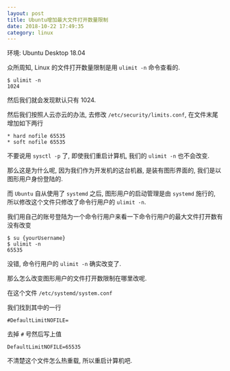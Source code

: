 ```yaml
---
layout: post
title: Ubuntu增加最大文件打开数量限制
date: 2018-10-22 17:49:35
category: linux
---
```


环境: Ubuntu Desktop 18.04

众所周知, Linux 的文件打开数量限制是用 `ulimit -n` 命令查看的.

    $ ulimit -n 
    1024

然后我们就会发现默认只有 1024.

然后我们按照人云亦云的办法, 去修改 `/etc/security/limits.conf`, 在文件末尾增加如下两行

    * hard nofile 65535
    * soft nofile 65535

不要说用 `sysctl -p` 了, 即使我们重启计算机, 我们的 `ulimit -n` 也不会改变.

那么这是为什么呢, 因为我们作为开发机的这台机器, 是装有图形界面的, 我们是以图形用户身份登陆的.

而 `Ubuntu` 自从使用了 `systemd` 之后, 图形用户的启动管理是由 `systemd` 施行的, 所以修改这个文件只修改了命令行用户的 `ulimit -n`.

我们用自己的账号登陆为一个命令行用户来看一下命令行用户的最大文件打开数有没有改变

    $ su {yourUsername}
    $ ulimit -n
    65535

没错, 命令行用户的 `ulimit -n` 确实改变了.

那么怎么改变图形用户的文件打开数限制在哪里改呢.

在这个文件 `/etc/systemd/system.conf`

我们找到其中的一行

    #DefaultLimitNOFILE=

去掉 `#` 号然后写上值

    DefaultLimitNOFILE=65535

不清楚这个文件怎么热重载, 所以重启计算机吧.
